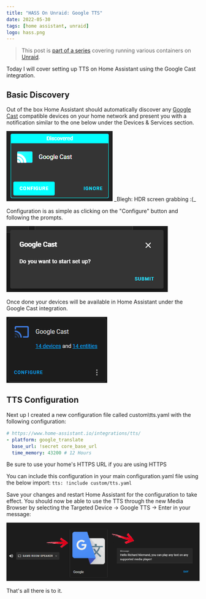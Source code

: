 ```yaml
---
title: "HASS On Unraid: Google TTS"
date: 2022-05-30
tags: [home assistant, unraid]
logo: hass.png
---
```


> This post is [part of a series](/series/) covering running various containers on [Unraid](https://unraid.net/).

Today I will cover setting up TTS on Home Assistant using the Google Cast integration.

## Basic Discovery

Out of the box Home Assistant should automatically discover any [Google Cast](https://www.home-assistant.io/integrations/cast/) compatible devices on your home network and present you with a notification similar to the one below under the Devices & Services section.

<img src="./002.png" alt="" />
_Blegh: HDR screen grabbing :(_

Configuration is as simple as clicking on the "Configure" button and following the prompts.

<img src="./003.png" alt="" />

Once done your devices will be available in Home Assistant under the Google Cast integration.

<img src="./004.png" alt="" />

## TTS Configuration

Next up I created a new configuration file called custom\tts.yaml with the following configuration:

```yaml
# https://www.home-assistant.io/integrations/tts/
- platform: google_translate
  base_url: !secret core_base_url
  time_memory: 43200 # 12 Hours
```

Be sure to use your home's HTTPS URL if you are using HTTPS

You can include this configuration in your main configuration.yaml file using the below import: `tts: !include custom/tts.yaml`

Save your changes and restart Home Assistant for the configuration to take effect.
You should now be able to use the TTS through the new Media Browser by selecting the Targeted Device -> Google TTS -> Enter in your message:

<img src="./005.png" alt="" />

That's all there is to it.
